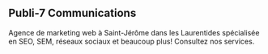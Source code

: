 ## Publi-7 Communications

Agence de marketing web à Saint-Jérôme dans les Laurentides spécialisée en SEO, SEM, réseaux sociaux et beaucoup plus! Consultez nos services.
